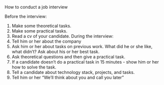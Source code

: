 How to conduct a job interview 

Before the interview:
 1. Make some theoretical tasks.
 2. Make some practical tasks.
 3. Read a cv of your candidate.
During the interview:
 1. Tell him or her about the company
 2. Ask him or her about tasks on previous work. What did he or she like, what didn’t?  Ask about his or her best task.
 3. Ask theoretical questions and then give a practical task.
 4. If a candidate doesn’t do a practical task in 15 minutes - show him or her how to solve the task.
 5. Tell a candidate about technology stack, projects, and tasks.
 6. Tell him or her “We’ll think about you and call you later”